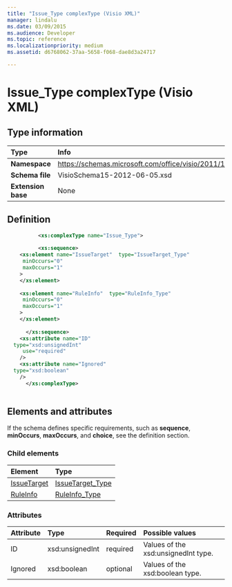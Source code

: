 ```yaml
---
title: "Issue_Type complexType (Visio XML)"
manager: lindalu
ms.date: 03/09/2015
ms.audience: Developer
ms.topic: reference
ms.localizationpriority: medium
ms.assetid: d6768062-37aa-5658-f068-dae8d3a24717

---
```


# Issue_Type complexType (Visio XML)

## Type information

| Type | Info |
| :------------------------|:----------------------------------|
| **Namespace** <br/>      | https://schemas.microsoft.com/office/visio/2011/1/core  <br/> |
| **Schema file** <br/>    | VisioSchema15-2012-06-05.xsd  <br/> |
| **Extension base** <br/> | None  <br/> |
   
## Definition

```XML
          <xs:complexType name="Issue_Type">
          
          <xs:sequence>
    <xs:element name="IssueTarget"  type="IssueTarget_Type"
     minOccurs="0"
     maxOccurs="1"
    >
    </xs:element>
    
    <xs:element name="RuleInfo"  type="RuleInfo_Type"
     minOccurs="0"
     maxOccurs="1"
    >
    </xs:element>
    
      </xs:sequence>
    <xs:attribute name="ID"
  type="xsd:unsignedInt"
     use="required"
    />
    <xs:attribute name="Ignored"
  type="xsd:boolean"
    />
      </xs:complexType>
      
```

## Elements and attributes

If the schema defines specific requirements, such as **sequence**, **minOccurs**, **maxOccurs**, and **choice**, see the definition section. 
  
### Child elements

| Element | Type |
|:----------|:-------|
|[IssueTarget](issuetarget-element-issue_type-complextypevisio-xml.md) <br/> | [IssueTarget_Type](issuetarget_type-complextypevisio-xml.md) <br/> |
|[RuleInfo](ruleinfo-element-issue_type-complextypevisio-xml.md) <br/>       | [RuleInfo_Type](ruleinfo_type-complextypevisio-xml.md) <br/> |
   
### Attributes

| Attribute      | Type                   | Required        | Possible values    |
| :--------------| :----------------------| :---------------| :------------------|
| ID  <br/>      | xsd:unsignedInt <br/>  | required <br/>  | Values of the xsd:unsignedInt type. |
| Ignored <br/>  | xsd:boolean <br/>      | optional <br/>  | Values of the xsd:boolean type. |
   

